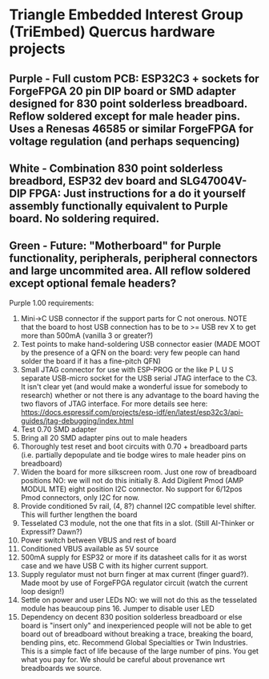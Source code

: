 # Triangle Embedded Interest Group (TriEmbed) Quercus hardware projects
## Purple - Full custom PCB: ESP32C3 + sockets for ForgeFPGA 20 pin DIP board or SMD adapter designed for 830 point solderless breadboard. Reflow soldered except for male header pins. Uses a Renesas 46585 or similar ForgeFPGA for voltage regulation (and perhaps sequencing)
## White - Combination 830 point solderless breadbord, ESP32 dev board and SLG47004V-DIP FPGA: Just instructions for a do it yourself assembly functionally equivalent to Purple board. No soldering required.
## Green - Future: "Motherboard" for Purple functionality, peripherals, peripheral connectors and large uncommited area. All reflow soldered except optional female headers? 

Purple 1.00 requirements:
1. Mini->C USB connector if the support parts for C not onerous. NOTE that the board to host USB connection has to be to >= USB rev X to get more than 500mA (vanilla 3 or greater?)
2. Test points to make hand-soldering USB connector easier (MADE MOOT by the presence of a QFN on the board: very few people can hand solder the board if it has a fine-pitch QFN)
3. Small JTAG connector for use with ESP-PROG or the like P L U S separate USB-micro socket for the USB serial JTAG interface to the C3. It isn't clear yet (and would make a wonderful issue for somebody to research) whether or not there is any advantage to the board having the two flavors of JTAG interface. For more details see here: https://docs.espressif.com/projects/esp-idf/en/latest/esp32c3/api-guides/jtag-debugging/index.html
5. Test 0.70 SMD adapter 
6. Bring all 20 SMD adapter pins out to male headers
7. Thoroughly test reset and boot circuits with 0.70 + breadboard parts (i.e. partially depopulate and tie bodge wires to male header pins on breadboard)
8. Widen the board for more silkscreen room. Just one row of breadboard positions
NO: we will not do this initially 8. Add Digilent Pmod (AMP MODUL MTE) eight position I2C connector. No support for 6/12pos Pmod connectors, only I2C for now.
9. Provide conditioned 5v rail, (4, 8?) channel I2C compatible level shifter. This will further lengthen the board
10. Tesselated C3 module, not the one that fits in a slot. (Still AI-Thinker or Expressif? Dawn?)
11. Power switch between VBUS and rest of board
12. Conditioned VBUS available as 5V source
13. 500mA supply for ESP32 or more if its datasheet calls for it as worst case and we have USB C with its higher current support. 
14. Supply regulator must not burn finger at max current (finger guard?). Made moot by use of ForgeFPGA regulator circuit (watch the current loop design!)
15. Settle on power and user LEDs
NO: we will not do this as the tesselated module has beaucoup pins 16. Jumper to disable user LED
17. Dependency on decent 830 position solderless breadboard or else board is "insert only" and inexperienced people will not be able to get board out of breadboard without breaking a trace, breaking the board, bending pins, etc. Recommend Global Specialties or Twin Industries. This is a simple fact of life because of the large number of pins. You get what you pay for. We should be careful about provenance wrt breadboards we source.

